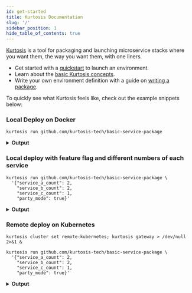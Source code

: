 ```yaml
---
id: get-started
title: Kurtosis Documentation
slug: '/'
sidebar_position: 1
hide_table_of_contents: true
---
```


[Kurtosis](https://github.com/kurtosis-tech/kurtosis) is a tool for packaging and launching microservice stacks where you want them, the way you want them, with one liners.

- Get started with a [quickstart](quickstart.md) to launch an environment.
- Learn about the [basic Kurtosis concepts](basic-concepts.md).
- Write your own environment definition with a guide on [writing a package](write-your-first-package.md).

To quickly see what Kurtosis feels like, check out the example snippets below:

### Local Deploy on Docker

```console
kurtosis run github.com/kurtosis-tech/basic-service-package
```

<details><summary><b>Output</b></summary>

*CLI Output*

![basic-service-default-output.png](/img/home/basic-service-default-output.png)

*Example Service C UI, mapped locally*

![service-c-default.png](/img/home/service-c-default.png)
 
</details>

### Local deploy with feature flag and different numbers of each service

```console
kurtosis run github.com/kurtosis-tech/basic-service-package \
  '{"service_a_count": 2, 
    "service_b_count": 2, 
    "service_c_count": 1,
    "party_mode": true}'
```

<details><summary><b>Output</b></summary>

*CLI Output*

![basic-service-modified-cli-output.png](/img/home/basic-service-modified-cli-output.png)

*Example Service C UI, mapped locally*

![service-c-partying.png](/img/home/service-c-partying.png)
 
</details>

### Remote deploy on Kubernetes

```console
kurtosis cluster set remote-kubernetes; kurtosis gateway > /dev/null 2>&1 &
```
```console
kurtosis run github.com/kurtosis-tech/basic-service-package \
  '{"service_a_count": 2, 
    "service_b_count": 2, 
    "service_c_count": 1,
    "party_mode": true}'
```

<details><summary><b>Output</b></summary>

**Note:** The experience on remote k8s is the same as local Docker.

*CLI Output*

![basic-service-modified-cli-output.png](/img/home/basic-service-output-k8s.png)

*Example Service C UI, mapped locally*

![service-c-partying.png](/img/home/service-c-k8s.png)
 
</details>
